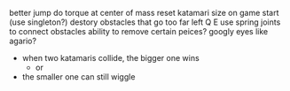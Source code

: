 better jump
do torque at center of mass
reset katamari size on game start (use singleton?)
destory obstacles that go too far left
Q E
use spring joints to connect obstacles
ability to remove certain peices?
googly eyes
like agario?
- when two katamaris collide, the bigger one wins
	- or 
- the smaller one can still wiggle
